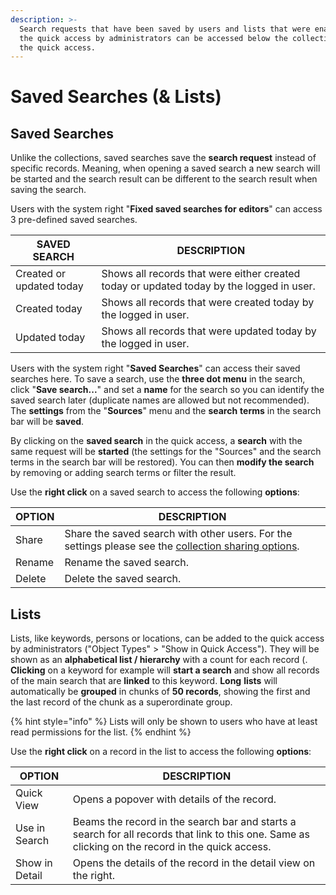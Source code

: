 ```yaml
---
description: >-
  Search requests that have been saved by users and lists that were enabled for
  the quick access by administrators can be accessed below the collections in
  the quick access.
---
```


# Saved Searches (& Lists)

## Saved Searches

Unlike the collections, saved searches save the **search request** instead of specific records. Meaning, when opening a saved search a new search will be started and the search result can be different to the search result when saving the search.

Users with the system right "**Fixed saved searches for editors**" can access 3 pre-defined saved searches.&#x20;

| SAVED SEARCH             | DESCRIPTION                                                                              |
| ------------------------ | ---------------------------------------------------------------------------------------- |
| Created or updated today | Shows all records that were either created today or updated today by the logged in user. |
| Created today            | Shows all records that were created today by the logged in user.                         |
| Updated today            | Shows all records that were updated today by the logged in user.                         |



Users with the system right "**Saved Searches**" can access their saved searches here. To save a search, use the **three dot menu** in the search, click "**Save search...**" and set a **name** for the search so you can identify the saved search later (duplicate names are allowed but not recommended). The **settings** from the "**Sources**" menu and the **search** **terms** in the search bar will be **saved**.

By clicking on the **saved search** in the quick access, a **search** with the same request will be **started** (the settings for the "Sources" and the search terms in the search bar will be restored). You can then **modify the search** by removing or adding search terms or filter the result.

Use the **right click** on a saved search to access the following **options**:

| OPTION | DESCRIPTION                                                                                                                                      |
| ------ | ------------------------------------------------------------------------------------------------------------------------------------------------ |
| Share  | Share the saved search with other users. For the settings please see the [collection sharing options](collections-and-presentations.md#sharing). |
| Rename | Rename the saved search.                                                                                                                         |
| Delete | Delete the saved search.                                                                                                                         |



## Lists

Lists, like keywords, persons or locations, can be added to the quick access by administrators ("Object Types" > "Show in Quick Access"). They will be shown as an **alphabetical list / hierarchy** with a count for each record (. **Clicking** on a keyword for example will **start a search** and show all records of the main search that are **linked** to this keyword. **Long** **lists** will automatically be **grouped** in chunks of **50 records**, showing the first and the last record of the chunk as a superordinate group.

{% hint style="info" %}
Lists will only be shown to users who have at least read permissions for the list.
{% endhint %}

Use the **right click** on a record in the list to access the following **options**:

| OPTION         | DESCRIPTION                                                                                                                                       |
| -------------- | ------------------------------------------------------------------------------------------------------------------------------------------------- |
| Quick View     | Opens a popover with details of the record.                                                                                                       |
| Use in Search  | Beams the record in the search bar and starts a search for all records that link to this one. Same as clicking on the record in the quick access. |
| Show in Detail | Opens the details of the record in the detail view on the right.                                                                                  |
